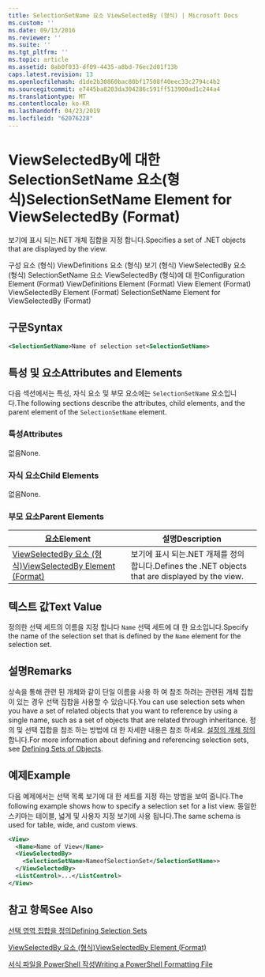 ```yaml
---
title: SelectionSetName 요소 ViewSelectedBy (형식) | Microsoft Docs
ms.custom: ''
ms.date: 09/13/2016
ms.reviewer: ''
ms.suite: ''
ms.tgt_pltfrm: ''
ms.topic: article
ms.assetid: 8ab0f033-df09-4435-a8bd-76ec2d01f13b
caps.latest.revision: 13
ms.openlocfilehash: d1de2b30860bac80bf17508f40eec33c2794c4b2
ms.sourcegitcommit: e7445ba8203da304286c591ff513900ad1c244a4
ms.translationtype: MT
ms.contentlocale: ko-KR
ms.lasthandoff: 04/23/2019
ms.locfileid: "62076228"
---
```

# <a name="selectionsetname-element-for-viewselectedby-format"></a><span data-ttu-id="fbd5a-102">ViewSelectedBy에 대한 SelectionSetName 요소(형식)</span><span class="sxs-lookup"><span data-stu-id="fbd5a-102">SelectionSetName Element for ViewSelectedBy (Format)</span></span>

<span data-ttu-id="fbd5a-103">보기에 표시 되는.NET 개체 집합을 지정 합니다.</span><span class="sxs-lookup"><span data-stu-id="fbd5a-103">Specifies a set of .NET objects that are displayed by the view.</span></span>

<span data-ttu-id="fbd5a-104">구성 요소 (형식) ViewDefinitions 요소 (형식) 보기 (형식) ViewSelectedBy 요소 (형식) SelectionSetName 요소 ViewSelectedBy (형식)에 대 한</span><span class="sxs-lookup"><span data-stu-id="fbd5a-104">Configuration Element (Format) ViewDefinitions Element (Format) View Element (Format) ViewSelectedBy Element (Format) SelectionSetName Element for ViewSelectedBy (Format)</span></span>

## <a name="syntax"></a><span data-ttu-id="fbd5a-105">구문</span><span class="sxs-lookup"><span data-stu-id="fbd5a-105">Syntax</span></span>

```xml
<SelectionSetName>Name of selection set<SelectionSetName>
```

## <a name="attributes-and-elements"></a><span data-ttu-id="fbd5a-106">특성 및 요소</span><span class="sxs-lookup"><span data-stu-id="fbd5a-106">Attributes and Elements</span></span>

<span data-ttu-id="fbd5a-107">다음 섹션에서는 특성, 자식 요소 및 부모 요소에는 `SelectionSetName` 요소입니다.</span><span class="sxs-lookup"><span data-stu-id="fbd5a-107">The following sections describe the attributes, child elements, and the parent element of the `SelectionSetName` element.</span></span>

### <a name="attributes"></a><span data-ttu-id="fbd5a-108">특성</span><span class="sxs-lookup"><span data-stu-id="fbd5a-108">Attributes</span></span>

<span data-ttu-id="fbd5a-109">없음</span><span class="sxs-lookup"><span data-stu-id="fbd5a-109">None.</span></span>

### <a name="child-elements"></a><span data-ttu-id="fbd5a-110">자식 요소</span><span class="sxs-lookup"><span data-stu-id="fbd5a-110">Child Elements</span></span>

<span data-ttu-id="fbd5a-111">없음</span><span class="sxs-lookup"><span data-stu-id="fbd5a-111">None.</span></span>

### <a name="parent-elements"></a><span data-ttu-id="fbd5a-112">부모 요소</span><span class="sxs-lookup"><span data-stu-id="fbd5a-112">Parent Elements</span></span>

|<span data-ttu-id="fbd5a-113">요소</span><span class="sxs-lookup"><span data-stu-id="fbd5a-113">Element</span></span>|<span data-ttu-id="fbd5a-114">설명</span><span class="sxs-lookup"><span data-stu-id="fbd5a-114">Description</span></span>|
|-------------|-----------------|
|[<span data-ttu-id="fbd5a-115">ViewSelectedBy 요소 (형식)</span><span class="sxs-lookup"><span data-stu-id="fbd5a-115">ViewSelectedBy Element (Format)</span></span>](./viewselectedby-element-format.md)|<span data-ttu-id="fbd5a-116">보기에 표시 되는.NET 개체를 정의 합니다.</span><span class="sxs-lookup"><span data-stu-id="fbd5a-116">Defines the .NET objects that are displayed by the view.</span></span>|

## <a name="text-value"></a><span data-ttu-id="fbd5a-117">텍스트 값</span><span class="sxs-lookup"><span data-stu-id="fbd5a-117">Text Value</span></span>

<span data-ttu-id="fbd5a-118">정의한 선택 세트의 이름을 지정 합니다 `Name` 선택 세트에 대 한 요소입니다.</span><span class="sxs-lookup"><span data-stu-id="fbd5a-118">Specify the name of the selection set that is defined by the `Name` element for the selection set.</span></span>

## <a name="remarks"></a><span data-ttu-id="fbd5a-119">설명</span><span class="sxs-lookup"><span data-stu-id="fbd5a-119">Remarks</span></span>

<span data-ttu-id="fbd5a-120">상속을 통해 관련 된 개체와 같이 단일 이름을 사용 하 여 참조 하려는 관련된 개체 집합이 있는 경우 선택 집합을 사용할 수 있습니다.</span><span class="sxs-lookup"><span data-stu-id="fbd5a-120">You can use selection sets when you have a set of related objects that you want to reference by using a single name, such as a set of objects that are related through inheritance.</span></span> <span data-ttu-id="fbd5a-121">정의 및 선택 집합을 참조 하는 방법에 대 한 자세한 내용은 참조 하세요. [설정의 개체 정의](./defining-selection-sets.md)합니다.</span><span class="sxs-lookup"><span data-stu-id="fbd5a-121">For more information about defining and referencing selection sets, see [Defining Sets of Objects](./defining-selection-sets.md).</span></span>

## <a name="example"></a><span data-ttu-id="fbd5a-122">예제</span><span class="sxs-lookup"><span data-stu-id="fbd5a-122">Example</span></span>

<span data-ttu-id="fbd5a-123">다음 예제에서는 선택 목록 보기에 대 한 세트를 지정 하는 방법을 보여 줍니다.</span><span class="sxs-lookup"><span data-stu-id="fbd5a-123">The following example shows how to specify a selection set for a list view.</span></span> <span data-ttu-id="fbd5a-124">동일한 스키마는 테이블, 넓게 및 사용자 지정 보기에 사용 됩니다.</span><span class="sxs-lookup"><span data-stu-id="fbd5a-124">The same schema is used for table, wide, and custom views.</span></span>

```xml
<View>
  <Name>Name of View</Name>
  <ViewSelectedBy>
    <SelectionSetName>NameofSelectionSet</SelectionSetName>>
  </ViewSelectedBy>
  <ListControl>...</ListControl>
</View>
```

## <a name="see-also"></a><span data-ttu-id="fbd5a-125">참고 항목</span><span class="sxs-lookup"><span data-stu-id="fbd5a-125">See Also</span></span>

[<span data-ttu-id="fbd5a-126">선택 영역 집합을 정의</span><span class="sxs-lookup"><span data-stu-id="fbd5a-126">Defining Selection Sets</span></span>](./defining-selection-sets.md)

[<span data-ttu-id="fbd5a-127">ViewSelectedBy 요소 (형식)</span><span class="sxs-lookup"><span data-stu-id="fbd5a-127">ViewSelectedBy Element (Format)</span></span>](./viewselectedby-element-format.md)

[<span data-ttu-id="fbd5a-128">서식 파일을 PowerShell 작성</span><span class="sxs-lookup"><span data-stu-id="fbd5a-128">Writing a PowerShell Formatting File</span></span>](./writing-a-powershell-formatting-file.md)
